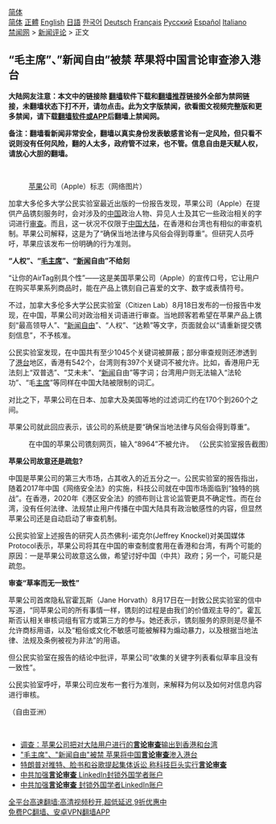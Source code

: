  <!-- 面包屑导航 --> <div class="breadcrumb"><!-- GTranslate: https://gtranslate.io/ -->  <div class="switcher notranslate">  <div class="selected">  <a href="#" onclick="return false;"> 简体</a>  </div>  <div class="option">  <a href="https://www.bannedbook.org" onclick="doGTranslate('zh-CN|zh-CN');jQuery('div.switcher div.selected a').html(jQuery(this).html());return false;" title="简体中文" class="nturl selected"> 简体</a>  <a href="https://www.bannedbook.org/zh-tw/" onclick="doGTranslate('zh-CN|zh-TW');jQuery('div.switcher div.selected a').html(jQuery(this).html());return false;" title="繁體中文" class="nturl"> 正體</a>  <a href="https://www.bannedbook.org/en/" onclick="doGTranslate('zh-CN|en');jQuery('div.switcher div.selected a').html(jQuery(this).html());return false;" title="English" class="nturl"> English</a>  <a href="https://www.bannedbook.org/ja/" onclick="doGTranslate('zh-CN|ja');jQuery('div.switcher div.selected a').html(jQuery(this).html());return false;" title="日本語" class="nturl"> 日語</a>  <a href="https://www.bannedbook.org/ko/" onclick="doGTranslate('zh-CN|ko');jQuery('div.switcher div.selected a').html(jQuery(this).html());return false;" title="한국어" class="nturl"> 한국어</a>  <a href="https://www.bannedbook.org/de/" onclick="doGTranslate('zh-CN|de');jQuery('div.switcher div.selected a').html(jQuery(this).html());return false;" title="Deutsch" class="nturl"> Deutsch</a>  <a href="https://www.bannedbook.org/fr/" onclick="doGTranslate('zh-CN|fr');jQuery('div.switcher div.selected a').html(jQuery(this).html());return false;" title="Français" class="nturl"> Français</a>  <a href="https://www.bannedbook.org/ru/" onclick="doGTranslate('zh-CN|ru');jQuery('div.switcher div.selected a').html(jQuery(this).html());return false;" title="Русский" class="nturl"> Русский</a>  <a href="https://www.bannedbook.org/es/" onclick="doGTranslate('zh-CN|es');jQuery('div.switcher div.selected a').html(jQuery(this).html());return false;" title="Español" class="nturl"> Español</a>  <a href="https://www.bannedbook.org/it/" onclick="doGTranslate('zh-CN|it');jQuery('div.switcher div.selected a').html(jQuery(this).html());return false;" title="Italiano" class="nturl"> Italiano</a>  </div>  </div>      <div class='breadcrumb-sub'><!-- Breadcrumb NavXT 6.3.0 --> <a href="https://www.bannedbook.org/" class="home">禁闻网</a> &gt; <a href="https://www.bannedbook.org/bnews/comments/" class="category">新闻评论</a> &gt; 正文</div></div><h2>“毛主席”、”新闻自由”被禁 苹果将中国言论审查渗入港台</h2> <p class="notice"><b>大陆网友注意：本文中的链接除 <a href="https://github.com/bannedbook/fanqiang" >翻墙</a>软件下载和<a href="https://github.com/killgcd/justmysocks/blob/master/README.md">翻墙推荐</a>链接外全部为禁网链接，未翻墙状态下打不开，请勿点击。此为文字版禁闻，欲看图文视频完整版和更多禁闻，请下载<a href="https://github.com/bannedbook/fanqiang">翻墙软件或APP</a>后翻墙上禁闻网。</p><p>备注：翻墙看新闻非常安全，翻墙以真实身份发表敏感言论有一定风险，但只看不说则没有任何风险，翻的人太多，政府管不过来，也不管。信息自由是天赋人权，请放心大胆的翻墙。</b></p>  <div class="entry"> <br /> <figure><a href="https://i1.wp.com/upload-images-bucket-v64rleca837do.s3.eu-west-1.amazonaws.com/wp-content/uploads/2021/08/20012707/v2-120080c47497ec97102d4db11a11f8aa_1440w.jpeg?fit=1010%2C758&#038;ssl=1" data-caption="苹果公司（Apple）标志（网络图片）"></a><figcaption class="wp-caption-text"><a href="https://www.bannedbook.org/bnews/tag/%e8%8b%b9%e6%9e%9c/" class="st_tag internal_tag" rel="tag" title="标签 苹果 下的日志">苹果</a>公司（Apple）标志（网络图片）</figcaption></figure> <p>加拿大多伦多大学公民实验室最近出版的一份报告发现，苹果公司（Apple）在提供产品镌刻服务时，会对涉及的<span class='wp_keywordlink_affiliate'><a href="https://www.bannedbook.org/" title="中国" target="_blank">中国</a></span>政治人物、异见人士及其它一些政治相关的字词进行<a href="https://www.bannedbook.org/bnews/tag/%E5%AE%A1%E6%9F%A5/" class="st_tag internal_tag" rel="tag" title="标签 审查 下的日志">审查</a>。而且，这一状况不仅限于<a href="https://www.bannedbook.org/bnews/tag/%E4%B8%AD%E5%9B%BD/" class="st_tag internal_tag" rel="tag" title="标签 中国 下的日志">中国</a><span class='wp_keywordlink_affiliate'><a href="https://www.bannedbook.org/" title="大陆" target="_blank">大陆</a></span>，在香港和台湾也有相似的审查机制。苹果公司解释，这是为了“确保当地法律与风俗会得到尊重”。但研究人员呼吁，苹果应该发布一份明确的行为准则。</p> <p><strong>“人权”、“<a href="https://www.bannedbook.org/bnews/tag/%e6%af%9b%e4%b8%bb%e5%b8%ad/" class="st_tag internal_tag" rel="tag" title="标签 毛主席 下的日志">毛主席</a>”、“<span class='wp_keywordlink_affiliate'><a href="https://www.bannedbook.org/" title="新闻">新闻</a></span>自由”不给刻</strong></p> <p>“让你的AirTag别具个性”——这是美国苹果公司（Apple）的宣传口号，它让用户在购买苹果系列商品时，能在产品上镌刻自己喜爱的文字、数字或表情符号。</p> <p>不过，加拿大多伦多大学公民实验室（Citizen Lab）8月18日发布的一份报告中发现，在中国，苹果公司对政治相关词语进行审查。当地顾客若希望在苹果产品上镌刻“最高领导人”、“<a href="https://www.bannedbook.org/bnews/tag/%e6%96%b0%e9%97%bb%e8%87%aa%e7%94%b1/" class="st_tag internal_tag" rel="tag" title="标签 新闻自由 下的日志">新闻自由</a>”、“人权”、“达赖”等文字，页面就会以“请重新提交镌刻信息”，不予核准。</p>  <p>公民实验室发现，在中国共有至少1045个关键词被屏蔽；部分审查规则还渗透到了<a href="https://www.bannedbook.org/bnews/tag/%E6%B8%AF%E5%8F%B0/" class="st_tag internal_tag" rel="tag" title="标签 港台 下的日志">港台</a>地区，香港有542个，台湾则有397个关键词不被允许。比如，香港用户无法刻上“双普选”、“艾未未”、“<a href="https://www.bannedbook.org/bnews/tag/%E6%96%B0%E9%97%BB/" class="st_tag internal_tag" rel="tag" title="标签 新闻 下的日志">新闻</a>自由”等字词；台湾用户则无法输入“法轮功”、“毛<a href="https://www.bannedbook.org/bnews/tag/%E4%B8%BB%E5%B8%AD/" class="st_tag internal_tag" rel="tag" title="标签 主席 下的日志">主席</a>”等同样在中国大陆被限制的词汇。</p> <p>对比之下，苹果公司在日本、加拿大及美国等地的过滤词汇约在170个到260个之间。</p> <p>苹果公司就此回应表示，该公司的系统是要“确保当地法律与风俗会得到尊重”。</p> <figure style="width: 680px" class="wp-caption alignnone"><figcaption class="wp-caption-text">在中国的苹果公司镌刻网页，输入“8964”不被允许。 （公民实验室报告截图）</figcaption></figure> <p><strong>苹果公司故意还是疏忽</strong><strong>?</strong></p>  <p>中国是苹果公司的第三大市场，占其收入的近五分之一。公民实验室的报告指出，随着2017年中国《网络安全法》的实施，科技公司就在中国市场面临到“独特的挑战”。在香港，2020年《港区安全法》的颁布则让言论监管更具不确定性。而在台湾，没有任何法律、法规禁止用户传播在中国大陆具有政治敏感性的内容，但显然苹果公司还是自动启动了审查机制。</p> <p>公民实验室上述报告的研究人员杰佛利-诺克尔(Jeffrey Knockel)对美国媒体Protocol表示，苹果公司将其在中国的审查制度套用在香港和台湾，有两个可能的原因：一是苹果公司故意这么做，希望讨好中国（中共）政府；另一个，可能只是疏忽。</p> <p><strong>审查“</strong><strong>草率而无一致性”</strong></p> <p>苹果公司首席隐私官霍瓦斯（Jane Horvath）8月17日在一封致公民实验室的信中写道，“同苹果公司的所有事情一样，镌刻的过程是由我们的价值观主导的”。霍瓦斯否认相关审核词组有官方或第三方的参与。她还表示，镌刻服务的原则是尽量不允许商标用语，以及“粗俗或文化不敏感可能被解释为煽动暴力，以及根据当地法律、法规及条例被视为非法”的用语。</p>  <p>但公民实验室在报告的结论中批评，苹果公司“收集的关键字列表看似草率且没有一致性”。</p> <p>公民实验室呼吁，苹果公司应发布一套行为准则，来解释为何以及如何对信息内容进行审核。</p> <p>（自由亚洲）</p> <p>&nbsp;</p>  <ul class='op-related-articles' title='相关阅读'> <li><a href='https://www.bannedbook.org/bnews/headline/20210820/1609519.html' target='_blank'>调查：苹果公司把对大陆用户进行的<b>言论审查</b>输出到香港和台湾</a></li> <li><a href='https://www.bannedbook.org/bnews/ssgc/20210820/1609440.html' target='_blank'>"毛主席"、"新闻自由"被禁 苹果将中国<b>言论审查</b>渗入港台</a></li> <li><a href='https://www.bannedbook.org/bnews/worldnews/usa/20210708/1582667.html' target='_blank'>特朗普对推特、脸书和谷歌提起集体诉讼 称科技巨头实行<b>言论审查</b></a></li> <li><a href='https://www.bannedbook.org/bnews/comments/20210626/1574615.html' target='_blank'>中共加强<b>言论审查</b> LinkedIn封锁外国学者账户</a></li> <li><a href='https://www.bannedbook.org/bnews/cbnews/20210626/1574581.html' target='_blank'>中共加强<b>言论审查</b> 封锁外国学者LinkedIn账户</a></li> </ul> <p class="texttj"> <a href="https://github.com/bannedbook/fanqiang/wiki/V2ray%E6%9C%BA%E5%9C%BA" target="_blank">全平台高速翻墙:高清视频秒开,超低延迟,9折优惠中</a><br/> <a href="https://github.com/bannedbook/fanqiang/wiki/%E7%A6%81%E9%97%BB%E7%BD%91%E5%AE%89%E5%8D%93%E7%BF%BB%E5%A2%99%E6%96%B0%E9%97%BBAPP" target="_blank">免费PC翻墙、安卓VPN翻墙APP</a></p><p>&nbsp;</p><a name='sharetosocial'></a>  <div style="margin-bottom:5px;padding-bottom:5px;clear:both"> <div id="archive-pix-1" class="banner-ads"> <!-- AuctionX Display platform tag START --> <div id="26318x728x90x621x_ADSLOT2" clicktrack="%%CLICK_URL_ESC%%"></div> <!-- AuctionX Display platform tag END --> </div> <div id="archive-pix-2" class="banner-ads"> <!-- AuctionX Display platform tag START --> <div id="26315x300x250x621x_ADSLOT2" clicktrack="%%CLICK_URL_ESC%%"></div> <!-- AuctionX Display platform tag END --> </div> </div>  <div id="archive-pix-1" class="banner-ads"> <!-- AuctionX Display platform tag START --> <div id="26318x728x90x621x_ADSLOT3" clicktrack="%%CLICK_URL_ESC%%"></div> <!-- AuctionX Display platform tag END --> </div> </div><!--END ENTRY--> 